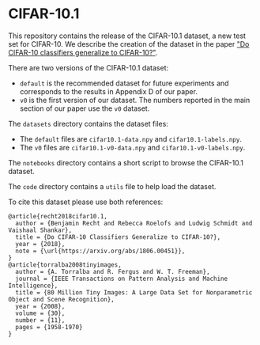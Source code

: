 # CIFAR-10.1
This repository contains the release of the CIFAR-10.1 dataset, a new test set for CIFAR-10.
We describe the creation of the dataset in the paper ["Do CIFAR-10 classifiers generalize to CIFAR-10?"](https://arxiv.org/abs/1806.00451).

There are two versions of the CIFAR-10.1 dataset:
- `default` is the recommended dataset for future experiments and corresponds to the results in Appendix D of our paper.
- `v0` is the first version of our dataset. The numbers reported in the main section of our paper use the `v0` dataset.

The `datasets` directory contains the dataset files:
- The `default` files are `cifar10.1-data.npy` and `cifar10.1-labels.npy`.
- The `v0` files are `cifar10.1-v0-data.npy` and `cifar10.1-v0-labels.npy`.

The `notebooks` directory contains a short script to browse the CIFAR-10.1 dataset.

The `code` directory contains a `utils` file to help load the dataset.

To cite this dataset please use both references:
```
@article{recht2018cifar10.1,
  author = {Benjamin Recht and Rebecca Roelofs and Ludwig Schmidt and Vaishaal Shankar},
  title = {Do CIFAR-10 Classifiers Generalize to CIFAR-10?},
  year = {2018},
  note = {\url{https://arxiv.org/abs/1806.00451}},
}
@article{torralba2008tinyimages, 
  author = {A. Torralba and R. Fergus and W. T. Freeman}, 
  journal = {IEEE Transactions on Pattern Analysis and Machine Intelligence}, 
  title = {80 Million Tiny Images: A Large Data Set for Nonparametric Object and Scene Recognition}, 
  year = {2008}, 
  volume = {30}, 
  number = {11}, 
  pages = {1958-1970}
}
```
